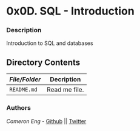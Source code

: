 # 0x0D. SQL - Introduction
### Description
Introduction to SQL and databases

## Directory Contents

|   ***File/Folder***    |  **Decription**                       |
|---------------|---------------------------------------|
| `README.md` |  Read me file. |

### Authors
*Cameron Eng* - [Github](https://github.com/c_eng/) || [Twitter](https://twitter.com/c33Eng)
